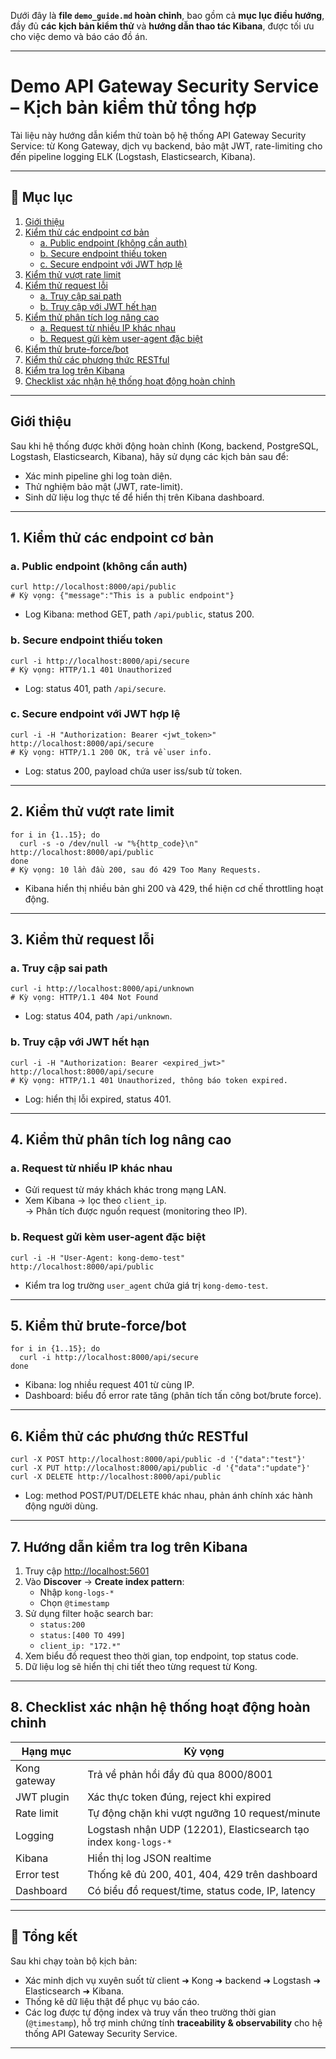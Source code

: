 Dưới đây là **file `demo_guide.md` hoàn chỉnh**, bao gồm cả **mục lục điều hướng**, đầy đủ **các kịch bản kiểm thử** và **hướng dẫn thao tác Kibana**, được tối ưu cho việc demo và báo cáo đồ án.

***

# Demo API Gateway Security Service – Kịch bản kiểm thử tổng hợp

Tài liệu này hướng dẫn kiểm thử toàn bộ hệ thống API Gateway Security Service: từ Kong Gateway, dịch vụ backend, bảo mật JWT, rate-limiting cho đến pipeline logging ELK (Logstash, Elasticsearch, Kibana).

---

## 📘 Mục lục

1. [Giới thiệu](#giới-thiệu)
2. [Kiểm thử các endpoint cơ bản](#1-kiểm-thử-các-endpoint-cơ-bản)
   - [a. Public endpoint (không cần auth)](#a-public-endpoint-không-cần-auth)
   - [b. Secure endpoint thiếu token](#b-secure-endpoint-thiếu-token)
   - [c. Secure endpoint với JWT hợp lệ](#c-secure-endpoint-với-jwt-hợp-lệ)
3. [Kiểm thử vượt rate limit](#2-kiểm-thử-vượt-rate-limit)
4. [Kiểm thử request lỗi](#3-kiểm-thử-request-lỗi)
   - [a. Truy cập sai path](#a-truy-cập-sai-path)
   - [b. Truy cập với JWT hết hạn](#b-truy-cập-với-jwt-hết-hạn)
5. [Kiểm thử phân tích log nâng cao](#4-kiểm-thử-phân-tích-log-nâng-cao)
   - [a. Request từ nhiều IP khác nhau](#a-request-từ-nhiều-ip-khác-nhau)
   - [b. Request gửi kèm user-agent đặc biệt](#b-request-gửi-kèm-user-agent-đặc-biệt)
6. [Kiểm thử brute-force/bot](#5-kiểm-thử-brute-forcebot)
7. [Kiểm thử các phương thức RESTful](#6-kiểm-thử-các-phương-thức-restful)
8. [Kiểm tra log trên Kibana](#7-hướng-dẫn-kiểm-tra-log-trên-kibana)
9. [Checklist xác nhận hệ thống hoạt động hoàn chỉnh](#8-checklist-xác-nhận-hệ-thống-hoạt-động-hoàn-chỉnh)

---

## Giới thiệu

Sau khi hệ thống được khởi động hoàn chỉnh (Kong, backend, PostgreSQL, Logstash, Elasticsearch, Kibana), hãy sử dụng các kịch bản sau để:
- Xác minh pipeline ghi log toàn diện.
- Thử nghiệm bảo mật (JWT, rate-limit).
- Sinh dữ liệu log thực tế để hiển thị trên Kibana dashboard.

---

## 1. Kiểm thử các endpoint cơ bản

### a. Public endpoint (không cần auth)
```
curl http://localhost:8000/api/public
# Kỳ vọng: {"message":"This is a public endpoint"}
```
- Log Kibana: method GET, path `/api/public`, status 200.

### b. Secure endpoint thiếu token
```
curl -i http://localhost:8000/api/secure
# Kỳ vọng: HTTP/1.1 401 Unauthorized
```
- Log: status 401, path `/api/secure`.

### c. Secure endpoint với JWT hợp lệ
```
curl -i -H "Authorization: Bearer <jwt_token>" http://localhost:8000/api/secure
# Kỳ vọng: HTTP/1.1 200 OK, trả về user info.
```
- Log: status 200, payload chứa user iss/sub từ token.

---

## 2. Kiểm thử vượt rate limit
```
for i in {1..15}; do
  curl -s -o /dev/null -w "%{http_code}\n" http://localhost:8000/api/public
done
# Kỳ vọng: 10 lần đầu 200, sau đó 429 Too Many Requests.
```
- Kibana hiển thị nhiều bản ghi 200 và 429, thể hiện cơ chế throttling hoạt động.

---

## 3. Kiểm thử request lỗi

### a. Truy cập sai path
```
curl -i http://localhost:8000/api/unknown
# Kỳ vọng: HTTP/1.1 404 Not Found
```
- Log: status 404, path `/api/unknown`.

### b. Truy cập với JWT hết hạn
```
curl -i -H "Authorization: Bearer <expired_jwt>" http://localhost:8000/api/secure
# Kỳ vọng: HTTP/1.1 401 Unauthorized, thông báo token expired.
```
- Log: hiển thị lỗi expired, status 401.

---

## 4. Kiểm thử phân tích log nâng cao

### a. Request từ nhiều IP khác nhau
- Gửi request từ máy khách khác trong mạng LAN.
- Xem Kibana → lọc theo `client_ip`.  
→ Phân tích được nguồn request (monitoring theo IP).

### b. Request gửi kèm user-agent đặc biệt
```
curl -i -H "User-Agent: kong-demo-test" http://localhost:8000/api/public
```
- Kiểm tra log trường `user_agent` chứa giá trị `kong-demo-test`.

---

## 5. Kiểm thử brute-force/bot
```
for i in {1..15}; do
  curl -i http://localhost:8000/api/secure
done
```
- Kibana: log nhiều request 401 từ cùng IP.
- Dashboard: biểu đồ error rate tăng (phân tích tấn công bot/brute force).

---

## 6. Kiểm thử các phương thức RESTful
```
curl -X POST http://localhost:8000/api/public -d '{"data":"test"}'
curl -X PUT http://localhost:8000/api/public -d '{"data":"update"}'
curl -X DELETE http://localhost:8000/api/public
```
- Log: method POST/PUT/DELETE khác nhau, phản ánh chính xác hành động người dùng.

---

## 7. Hướng dẫn kiểm tra log trên Kibana

1. Truy cập [http://localhost:5601](http://localhost:5601)
2. Vào **Discover** → **Create index pattern**:  
   - Nhập `kong-logs-*`
   - Chọn `@timestamp`
3. Sử dụng filter hoặc search bar:
   - `status:200`
   - `status:[400 TO 499]`
   - `client_ip: "172.*"`
4. Xem biểu đồ request theo thời gian, top endpoint, top status code.
5. Dữ liệu log sẽ hiển thị chi tiết theo từng request từ Kong.

---

## 8. Checklist xác nhận hệ thống hoạt động hoàn chỉnh

| Hạng mục | Kỳ vọng |
|-----------|----------|
| Kong gateway | Trả về phản hồi đầy đủ qua 8000/8001 |
| JWT plugin | Xác thực token đúng, reject khi expired |
| Rate limit | Tự động chặn khi vượt ngưỡng 10 request/minute |
| Logging | Logstash nhận UDP (12201), Elasticsearch tạo index `kong-logs-*` |
| Kibana | Hiển thị log JSON realtime |
| Error test | Thống kê đủ 200, 401, 404, 429 trên dashboard |
| Dashboard | Có biểu đồ request/time, status code, IP, latency |

---

## 🎯 Tổng kết

Sau khi chạy toàn bộ kịch bản:
- Xác minh dịch vụ xuyên suốt từ client ➜ Kong ➜ backend ➜ Logstash ➜ Elasticsearch ➜ Kibana.  
- Thống kê dữ liệu thật để phục vụ báo cáo.  
- Các log được tự động index và truy vấn theo trường thời gian (`@timestamp`), hỗ trợ minh chứng tính **traceability & observability** cho hệ thống API Gateway Security Service.


***
